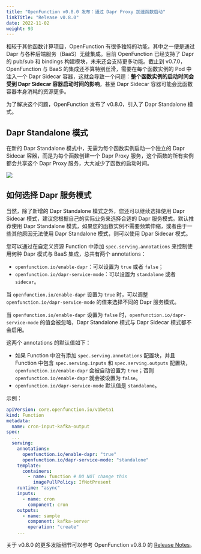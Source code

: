 ```yaml
---
title: "OpenFunction v0.8.0 发布：通过 Dapr Proxy 加速函数启动"
linkTitle: "Release v0.8.0"
date: 2022-11-02
weight: 93
---
```


相较于其他函数计算项目，OpenFunction 有很多独特的功能，其中之一便是通过 Dapr 与各种后端服务（BaaS）无缝集成。目前 OpenFunction 已经支持了 Dapr 的 pub/sub 和 bindings 构建模块，未来还会支持更多功能。截止到 v0.7.0，OpenFunction 与 BaaS 的集成还不算特别丝滑，需要在每个函数实例的 Pod 中注入一个 Dapr Sidecar 容器，这就会导致一个问题：**整个函数实例的启动时间会受到 Dapr Sidecar 容器启动时间的影响**，甚至 Dapr Sidecar 容器可能会比函数容器本身消耗的资源更多。

为了解决这个问题，OpenFunction 发布了 v0.8.0，引入了 Dapr Standalone 模式。

## Dapr Standalone 模式

在新的 Dapr Standalone 模式中，无需为每个函数实例启动一个独立的 Dapr Sidecar 容器，而是为每个函数创建一个 Dapr Proxy 服务，这个函数的所有实例都会共享这个 Dapr Proxy 服务，大大减少了函数的启动时间。

![](https://pek3b.qingstor.com/kubesphere-community/images/202211011453291.png)

## 如何选择 Dapr 服务模式

当然，除了新增的 Dapr Standalone 模式之外，您还可以继续选择使用 Dapr Sidecar 模式，建议您根据自己的实际业务来选择合适的 Dapr 服务模式。默认推荐使用 Dapr Standalone 模式，如果您的函数实例不需要频繁伸缩，或者由于一些其他原因无法使用 Dapr Standalone 模式，则可以使用 Dpar Sidecar 模式。

您可以通过在自定义资源 Function 中添加 `spec.serving.annotations` 来控制使用何种 Dapr 模式与 BaaS 集成，总共有两个 annotations：

+ `openfunction.io/enable-dapr`：可以设置为 `true` 或者 `false`；
+ `openfunction.io/dapr-service-mode`：可以设置为 `standalone` 或者 `sidecar`。

当 `openfunction.io/enable-dapr` 设置为 `true` 时，可以调整 `openfunction.io/dapr-service-mode` 的值来选择不同的 Dapr 服务模式。

当 `openfunction.io/enable-dapr` 设置为 `false` 时，`openfunction.io/dapr-service-mode` 的值会被忽略，Dapr Standalone 模式与 Dapr Sidecar 模式都不会启用。

这两个 annotations 的默认值如下：

+ 如果 Function 中没有添加 `spec.serving.annotations` 配置块，并且 Function 中包含 `spec.serving.inputs` 和 `spec.serving.outputs` 配置块，`openfunction.io/enable-dapr` 会被自动设置为 `true`；否则 `openfunction.io/enable-dapr` 就会被设置为 `false`。
+ `openfunction.io/dapr-service-mode` 默认值是 `standalone`。

示例：

```yaml
apiVersion: core.openfunction.io/v1beta1
kind: Function
metadata:
  name: cron-input-kafka-output
spec:
  ...
  serving:
    annotations:
      openfunction.io/enable-dapr: "true"
      openfunction.io/dapr-service-mode: "standalone"
    template:
      containers:
        - name: function # DO NOT change this
          imagePullPolicy: IfNotPresent 
    runtime: "async"
    inputs:
      - name: cron
        component: cron
    outputs:
      - name: sample
        component: kafka-server
        operation: "create"
    ...
```

关于 v0.8.0 的更多发版细节可以参考 OpenFunction v0.8.0 的 [Release Notes](https://github.com/OpenFunction/OpenFunction/releases/tag/v0.8.0)。